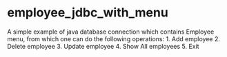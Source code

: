 # employee_jdbc_with_menu
A simple example of java database connection which contains Employee menu, from which one can do the following operations: 1. Add employee 2. Delete employee 3. Update employee 4. Show All employees 5. Exit
